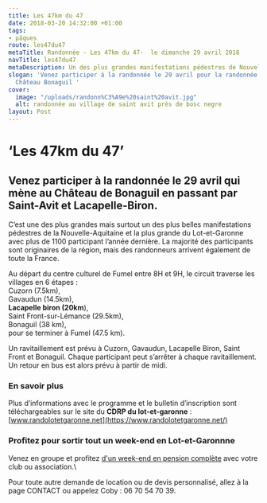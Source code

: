 ```yaml
---
title: Les 47km du 47
date: 2018-03-20 14:32:00 +01:00
tags:
- pâques
route: les47du47
metaTitle: Randonnée - Les 47km du 47-  le dimanche 29 avril 2018
navTitle: les47du47
metaDescription: Un des plus grandes manifestations pédestres de Nouvelle-Aquitaine
slogan: 'Venez participer à la randonnée le 29 avril pour la randonnée qui mène à
  Château Bonaguil '
cover:
  image: "/uploads/randonn%C3%A9e%20saint%20avit.jpg"
  alt: randonnée au village de saint avit près de bosc negre
layout: Post
---
```


# ‘Les 47km du 47’

## Venez participer à la randonnée le 29 avril qui mène au Château de Bonaguil en passant par Saint-Avit et Lacapelle-Biron.

C’est une des plus grandes mais surtout un des plus belles manifestations pédestres de la Nouvelle-Aquitaine et la plus grande du Lot-et-Garonne avec plus de 1100 participant l’année dernière. La majorité des participants sont originaires de la région, mais des randonneurs arrivent également de toute la France.

Au départ du centre culturel de Fumel entre 8H et 9H, le circuit traverse les villages en 6 étapes :\
Cuzorn (7.5km),\
Gavaudun (14.5km),\
**Lacapelle biron (20km**),\
Saint Front-sur-Lémance (29.5km),\
Bonaguil (38 km), \
pour se terminer à Fumel (47.5 km).

Un ravitaillement est prévu à Cuzorn, Gavaudun, Lacapelle Biron, Saint Front et Bonaguil.
Chaque participant peut s’arrêter à chaque ravitaillement. Un retour en bus est alors prévu à partir de midi.

### En savoir plus

Plus d’informations avec le programme et le bulletin d’inscription sont téléchargeables sur le site du **CDRP du lot-et-garonne** : [www.randolotetgaronne.net](https://www.randolotetgaronne.net/)

### Profitez pour sortir tout un week-end en Lot-et-Garonnne

Venez en groupe et profitez [d'un week-end en pension complète](https://premium.secureholiday.net/fr/14230/options?tac=NjQ4MDFAcEAyOC8wNC8yMDE4QDI5LzA0LzIwMThANjQ4MDFAQDE4NDA3MQ==&spec=NTQwQDU0MEBAQDBAMEBNQEBAQDBAMTAwQDBAMTBAMTBAODBAQEBAQEA=&checkpms=1&idProduct=64801) avec votre club ou association.\\

Pour toute autre demande de location ou de devis personnalisé, allez à la page CONTACT ou appelez Coby : 06 70 54 70 39.
